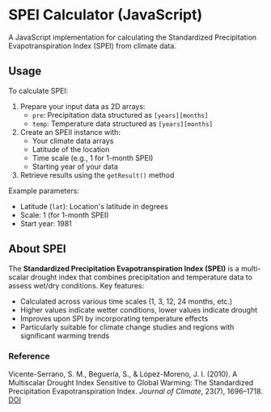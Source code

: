 # SPEI Calculator (JavaScript)

A JavaScript implementation for calculating the Standardized Precipitation Evapotranspiration Index (SPEI) from climate data.

## Usage

To calculate SPEI:
1. Prepare your input data as 2D arrays:
   - `pre`: Precipitation data structured as `[years][months]`
   - `temp`: Temperature data structured as `[years][months]`
2. Create an SPEII instance with:
   - Your climate data arrays
   - Latitude of the location
   - Time scale (e.g., 1 for 1-month SPEI)
   - Starting year of your data
3. Retrieve results using the `getResult()` method

Example parameters:
- Latitude (`lat`): Location's latitude in degrees
- Scale: 1 (for 1-month SPEI)
- Start year: 1981

## About SPEI

The **Standardized Precipitation Evapotranspiration Index (SPEI)** is a multi-scalar drought index that combines precipitation and temperature data to assess wet/dry conditions. Key features:

- Calculated across various time scales (1, 3, 12, 24 months, etc.)
- Higher values indicate wetter conditions, lower values indicate drought
- Improves upon SPI by incorporating temperature effects
- Particularly suitable for climate change studies and regions with significant warming trends

### Reference
Vicente-Serrano, S. M., Beguería, S., & López-Moreno, J. I. (2010). A Multiscalar Drought Index Sensitive to Global Warming: The Standardized Precipitation Evapotranspiration Index. *Journal of Climate*, 23(7), 1696–1718. [DOI](https://doi.org/10.1175/2009JCLI2909.1)
